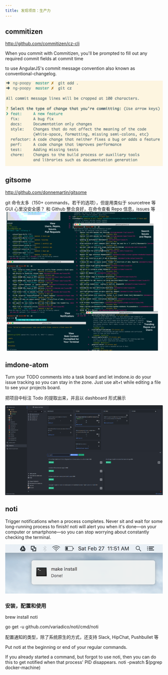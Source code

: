 ```yaml
---
title: 发现项目：生产力
---
```


## commitizen

http://github.com/commitizen/cz-cli

When you commit with Commitizen, you'll be prompted to fill out any required commit fields at commit time

to use AngularJS's commit message convention also known as conventional-changelog.

![](media/14910536801037.png)




## gitsome

http://github.com/donnemartin/gitsome

git 命令太多（150+ commands，若干的选项），但是用类似于 sourcetree 等 GUI 心里没安全感？
和 Github 整合良好，在命令查看 Repo 信息，issues 等
![](media/14910531531435.jpg)




## imdone-atom

Turn your TODO comments into a task board and let imdone.io do your issue tracking so you can stay in the zone.
Just use alt+t while editing a file to see your projects board.

把项目中标注 Todo 的提取出来，并且以 dashboard 形式展示

![](media/14910524808240.png)




## noti

Trigger notifications when a process completes.
Never sit and wait for some long-running process to finish! noti will alert you when it's done—on your computer or smartphone—so you can stop worrying about constantly checking the terminal.

![](media/14910520279440.png)


### 安装，配置和使用

brew install noti

go get -u github.com/variadico/noti/cmd/noti

配置通知的类型，除了系统原生的方式，还支持 Slack, HipChat, Pushbullet 等


Put noti at the beginning or end of your regular commands.

If you already started a command, but forgot to use noti, then you can do this to get notified when that process' PID disappears.
noti -pwatch $(pgrep docker-machine)
